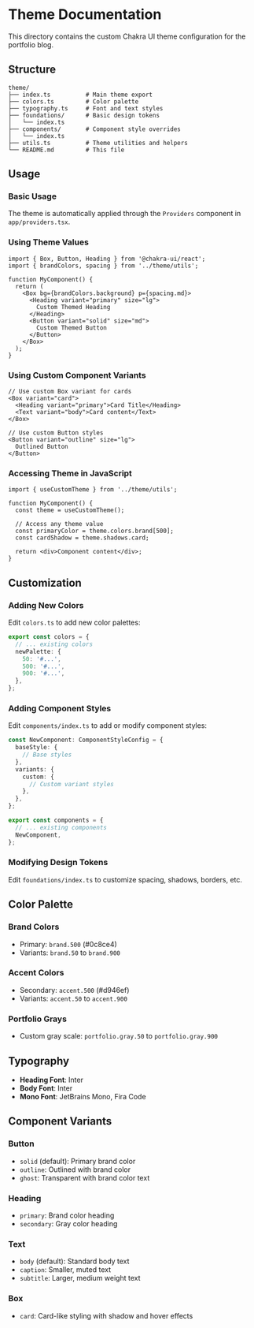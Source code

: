 # Theme Documentation

This directory contains the custom Chakra UI theme configuration for the portfolio blog.

## Structure

```
theme/
├── index.ts          # Main theme export
├── colors.ts         # Color palette
├── typography.ts     # Font and text styles
├── foundations/      # Basic design tokens
│   └── index.ts
├── components/       # Component style overrides
│   └── index.ts
├── utils.ts          # Theme utilities and helpers
└── README.md         # This file
```

## Usage

### Basic Usage

The theme is automatically applied through the `Providers` component in `app/providers.tsx`.

### Using Theme Values

```tsx
import { Box, Button, Heading } from '@chakra-ui/react';
import { brandColors, spacing } from '../theme/utils';

function MyComponent() {
  return (
    <Box bg={brandColors.background} p={spacing.md}>
      <Heading variant="primary" size="lg">
        Custom Themed Heading
      </Heading>
      <Button variant="solid" size="md">
        Custom Themed Button
      </Button>
    </Box>
  );
}
```

### Using Custom Component Variants

```tsx
// Use custom Box variant for cards
<Box variant="card">
  <Heading variant="primary">Card Title</Heading>
  <Text variant="body">Card content</Text>
</Box>

// Use custom Button styles
<Button variant="outline" size="lg">
  Outlined Button
</Button>
```

### Accessing Theme in JavaScript

```tsx
import { useCustomTheme } from '../theme/utils';

function MyComponent() {
  const theme = useCustomTheme();

  // Access any theme value
  const primaryColor = theme.colors.brand[500];
  const cardShadow = theme.shadows.card;

  return <div>Component content</div>;
}
```

## Customization

### Adding New Colors

Edit `colors.ts` to add new color palettes:

```ts
export const colors = {
  // ... existing colors
  newPalette: {
    50: '#...',
    500: '#...',
    900: '#...',
  },
};
```

### Adding Component Styles

Edit `components/index.ts` to add or modify component styles:

```ts
const NewComponent: ComponentStyleConfig = {
  baseStyle: {
    // Base styles
  },
  variants: {
    custom: {
      // Custom variant styles
    },
  },
};

export const components = {
  // ... existing components
  NewComponent,
};
```

### Modifying Design Tokens

Edit `foundations/index.ts` to customize spacing, shadows, borders, etc.

## Color Palette

### Brand Colors

- Primary: `brand.500` (#0c8ce4)
- Variants: `brand.50` to `brand.900`

### Accent Colors

- Secondary: `accent.500` (#d946ef)
- Variants: `accent.50` to `accent.900`

### Portfolio Grays

- Custom gray scale: `portfolio.gray.50` to `portfolio.gray.900`

## Typography

- **Heading Font**: Inter
- **Body Font**: Inter
- **Mono Font**: JetBrains Mono, Fira Code

## Component Variants

### Button

- `solid` (default): Primary brand color
- `outline`: Outlined with brand color
- `ghost`: Transparent with brand color text

### Heading

- `primary`: Brand color heading
- `secondary`: Gray color heading

### Text

- `body` (default): Standard body text
- `caption`: Smaller, muted text
- `subtitle`: Larger, medium weight text

### Box

- `card`: Card-like styling with shadow and hover effects
